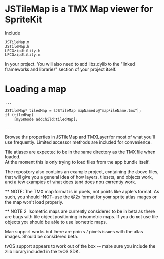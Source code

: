 JSTileMap is a TMX Map viewer for SpriteKit
=========

Include

	JSTileMap.m
	JSTileMap.h
	LFCGzipUtility.h
	LFCGzipUtility.m

In your project.  You will also need to add libz.dylib to the "linked
frameworks and libraries" section of your project itself.

Loading a map
=========

	...
	
	JSTileMap* tiledMap = [JSTileMap mapNamed:@"mapFileName.tmx"];
	if (tiledMap)
		[mySKNode addChild:tiledMap];
		
	...

Browse the properties in JSTileMap and TMXLayer for most of what you'll use 
frequently.  Limited accessor methods are included for convenience.

Tile atlases are expected to be in the same directory as the TMX file when loaded.  
At the moment this is only trying to load files from the app bundle itself.

The repository also contains an example project, containing the above files, that 
will give you a general idea of how layers, tilesets, and objects work, and a 
few examples of what does (and does not) currently work.

** NOTE:  The TMX map format is in pixels, not points like apple's format.  As 
such, you should -NOT- use the @2x format for your sprite atlas images or the 
map won't load properly.

** NOTE 2:  Isometric maps are currently considered to be in beta as 
there are bugs with tile object positioning in isometric maps.  If you do not 
use tile objects you should be able to use isometric maps.

Mac support works but there are points / pixels issues with the atlas images.  Should
be considered beta.

tvOS support appears to work out of the box -- make sure you include the zlib 
library included in the tvOS SDK.
